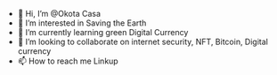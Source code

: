 - 👋 Hi, I’m @Okota Casa
- 👀 I’m interested in Saving the Earth
- 🌱 I’m currently learning green Digital Currency
- 💞️ I’m looking to collaborate on internet security, NFT, Bitcoin, Digital currency
- 📫 How to reach me Linkup

<!---
Okotag/Okotag is a ✨ special ✨ repository because its `README.md` (this file) appears on your GitHub profile.
You can click the Preview link to take a look at your changes.
--->

